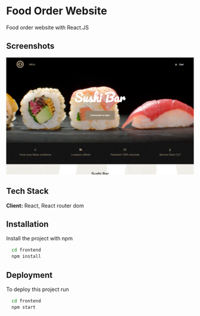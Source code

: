 
# Food Order Website

Food order website with React.JS


## Screenshots

![App Screenshot](https://github.com/KonisDesign/40-Projects/blob/main/15.%20Food%20Order%20Website/screenshot.png)
## Tech Stack

**Client:** React, React router dom


## Installation

Install the project with npm

```bash
  cd frontend
  npm install
```
    
## Deployment

To deploy this project run

```bash
  cd frontend
  npm start
```
